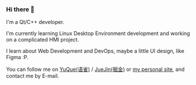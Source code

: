 ### Hi there 👋

I'm a Qt/C++ developer.

I'm currently learning Linux Desktop Environment development and working on a complicated HMI project.

I learn about Web Development and DevOps, maybe a little UI design, like Figma :P. 

You can follow me on [YuQue(语雀)](https://www.yuque.com/xutoto) / [JueJin(掘金)](https://juejin.cn/user/3104676567071710) or [my personal site](https://xutoto.im), and contact me by E-mail.

<!--
---

<p align="center">
  <img align="center" src="https://github-readme-stats.vercel.app/api?username=XuToTo&show_icons=true&count_private=true&hide=contribs" width="450" height="150" />&nbsp;
  <img align="center" src="https://github-readme-stats.vercel.app/api/top-langs/?username=XuToTo&layout=compact&hide=html,css" width="375" />
</p>
-->
